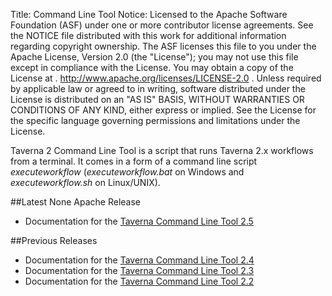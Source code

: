 Title:     Command Line Tool
Notice:    Licensed to the Apache Software Foundation (ASF) under one
           or more contributor license agreements.  See the NOTICE file
           distributed with this work for additional information
           regarding copyright ownership.  The ASF licenses this file
           to you under the Apache License, Version 2.0 (the
           "License"); you may not use this file except in compliance
           with the License.  You may obtain a copy of the License at
           .
             http://www.apache.org/licenses/LICENSE-2.0
           .
           Unless required by applicable law or agreed to in writing,
           software distributed under the License is distributed on an
           "AS IS" BASIS, WITHOUT WARRANTIES OR CONDITIONS OF ANY
           KIND, either express or implied.  See the License for the
           specific language governing permissions and limitations
           under the License.

Taverna 2 Command Line Tool is a script that runs Taverna 2.x workflows from a terminal. 
It comes in a form of a command line script *executeworkflow* (*executeworkflow.bat* on 
   Windows and *executeworkflow.sh* on Linux/UNIX).

##Latest None Apache Release

 - Documentation for the [Taverna Command Line Tool 2.5](http://dev.mygrid.org.uk/wiki/display/taverna/Command+Line+Tool)

##Previous Releases

 - Documentation for the [Taverna Command Line Tool 2.4](http://dev.mygrid.org.uk/wiki/display/taverna24/Command+Line+Tool)
 - Documentation for the [Taverna Command Line Tool 2.3](http://dev.mygrid.org.uk/wiki/display/taverna23/Command+Line+Tool)
 - Documentation for the [Taverna Command Line Tool 2.2](http://dev.mygrid.org.uk/wiki/display/taverna22/Command+Line+Tool)
